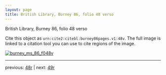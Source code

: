 ```yaml
---
layout: page
title: British Library, Burney 86, folio 48 verso
---
```


British Library, Burney 86, folio 48 verso

Cite this object as `urn:cite2:citebl:burney86pages.v1:48v`.  The full image is linked to a citation tool you can use to cite regions of the image.

[![burney_ms_86_f048v](http://www.homermultitext.org/iipsrv?IIIF=/project/homer/pyramidal/deepzoom/citebl/burney86imgs/v1/burney_ms_86_f048v.tif/full/800,/0/default.jpg)](http://www.homermultitext.org/ict2/?urn=urn:cite2:citebl:burney86imgs.v1:burney_ms_86_f048v) 

---

previous:  [48r](../48r/) | next: [49r](../49r/)